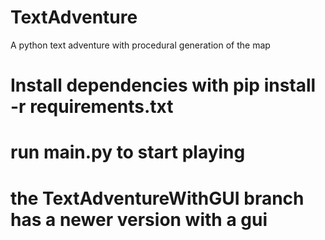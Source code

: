 # TextAdventure
A python text adventure with procedural generation of the map

# Install dependencies with pip install -r requirements.txt

# run main.py to start playing

# the TextAdventureWithGUI branch has a newer version with a gui
